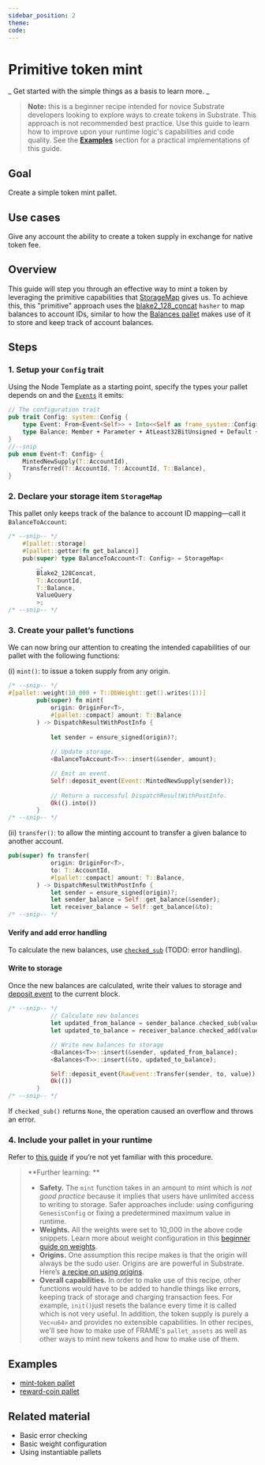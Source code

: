 ```yaml
---
sidebar_position: 2
theme: 
code: 
---
```


# Primitive token mint

_ Get started with the simple things as a basis to learn more. _

> **Note:** this is a beginner recipe intended for novice Substrate developers looking to explore ways to create tokens in Substrate. This approach is not recommended best practice. Use this guide to learn how to improve upon your runtime logic's capabilities and code quality. See the **[Examples](#examples)** section for a practical implementations of this guide.

## Goal

Create a simple token mint pallet.

## Use cases

Give any account the ability to create a token supply in exchange for native token fee.

## Overview

This guide will step you through an effective way to mint a token by leveraging the primitive capabilities that [StorageMap](https://substrate.dev/rustdocs/v3.0.0/frame_support/storage/trait.StorageMap.html) gives us. To achieve this, this "primitive" approach uses the [blake2_128_concat](https://substrate.dev/docs/en/knowledgebase/runtime/storage#hashing-algorithms) `hasher` to map balances to account IDs, similar to how the [Balances pallet](https://substrate.dev/docs/en/knowledgebase/runtime/frame#balances) makes use of it to store and keep track of account balances.

## Steps

### 1. Setup your `Config` trait

Using the Node Template as a starting point, specify the types your pallet depends on and the [`Events`](https://substrate.dev/docs/en/knowledgebase/runtime/events) it emits:

```rust
// The configuration trait
pub trait Config: system::Config {
	type Event: From<Event<Self>> + Into<<Self as frame_system::Config>::Event>;
	type Balance: Member + Parameter + AtLeast32BitUnsigned + Default + Copy;
}
//--snip
pub enum Event<T: Config> {
	MintedNewSupply(T::AccountId),
	Transferred(T::AccountId, T::AccountId, T::Balance),
}
```

### 2. Declare your storage item `StorageMap`

This pallet only keeps track of the balance to account ID mapping&mdash;call it `BalanceToAccount`:

```rust
/* --snip-- */
	#[pallet::storage]
	#[pallet::getter(fn get_balance)]
	pub(super) type BalanceToAccount<T: Config> = StorageMap<
		_, 
		Blake2_128Concat, 
		T::AccountId, 
		T::Balance,
		ValueQuery
		>;
/* --snip-- */
```
### 3. Create your pallet’s functions

We can now bring our attention to creating the intended capabilities of our pallet with the following functions:

(i) `mint()`: to issue a token supply from any origin.

```rust
/* --snip-- */
#[pallet::weight(10_000 + T::DbWeight::get().writes(1))]
		pub(super) fn mint(
			origin: OriginFor<T>,
			#[pallet::compact] amount: T::Balance
		) -> DispatchResultWithPostInfo {
		
			let sender = ensure_signed(origin)?;
		
			// Update storage.
			<BalanceToAccount<T>>::insert(&sender, amount);

			// Emit an event.
			Self::deposit_event(Event::MintedNewSupply(sender));
			
			// Return a successful DispatchResultWithPostInfo.
			Ok(().into())
		}
/* --snip-- */
```

(ii) `transfer()`: to allow the minting account to transfer a given balance to another account.

```rust
pub(super) fn transfer(
			origin: OriginFor<T>,
			to: T::AccountId,
			#[pallet::compact] amount: T::Balance,
		) -> DispatchResultWithPostInfo {
			let sender = ensure_signed(origin)?;
			let sender_balance = Self::get_balance(&sender);
			let receiver_balance = Self::get_balance(&to);
/* --snip-- */
```
#### Verify and add error handling
To calculate the new balances, use [`checked_sub`](https://substrate.dev/rustdocs/v3.0.0/primitive_types/struct.U128.html#method) (TODO: error handling).

#### Write to storage
 Once the new balances are calculated, write their values to storage and [deposit event](https://substrate.dev/rustdocs/v3.0.0/frame_system/pallet/struct.Pallet.html#method.deposit_event) to the current block.


```rust
/* --snip-- */
			// Calculate new balances
			let updated_from_balance = sender_balance.checked_sub(value).ok_or(<Error<T>>::InsufficientFunds)?;
			let updated_to_balance = receiver_balance.checked_add(value).expect("Entire supply fits in u64, qed");

			// Write new balances to storage
			<Balances<T>>::insert(&sender, updated_from_balance);
			<Balances<T>>::insert(&to, updated_to_balance);

			Self::deposit_event(RawEvent::Transfer(sender, to, value));
			Ok(())
		}
/* --snip-- */
```

If `checked_sub()` returns `None`, the operation caused an overflow and throws an error. 
### 4. Include your pallet in your runtime

Refer to [this guide](./basic-pallet-integration) if you’re not yet familiar with this procedure.

>**Further learning: ** 
> - **Safety.** The `mint` function takes in an amount to mint which is *not good practice* because it implies that users have unlimited access to writing to storage. Safer approaches include: using configuring `GenesisConfig` or fixing a predetermined maximum value in runtime. 
> - **Weights.** All the weights were set to 10_000 in the above code snippets. Learn more about weight configuration in this [beginner guide on weights](./basic-tx-weight-calculations).
> - **Origins.** One assumption this recipe makes is that the origin will always be the sudo user. Origins are are powerful in Substrate. Here’s [a recipe on using origins](./origins-beginner).
> - **Overall capabilities.** In order to make use of this recipe, other functions would have to be added to handle things like errors, keeping track of storage and charging transaction fees. For example, `init()`just resets the balance every time it is called which is not very useful. In addition, the token supply is purely a `Vec<u64>` and provides no extensible capabilities. In other recipes, we'll see how to make use of FRAME's `pallet_assets` as well as other ways to mint new tokens and how to make use of them.

## Examples
- [mint-token pallet](/../examples/template-node/pallets/mint-token/src/lib.rs)
- [reward-coin pallet](/../examples/template-node/pallets/reward-coin/src/lib.rs) 
## Related material

- Basic error checking 
- Basic weight configuration
- Using instantiable pallets
